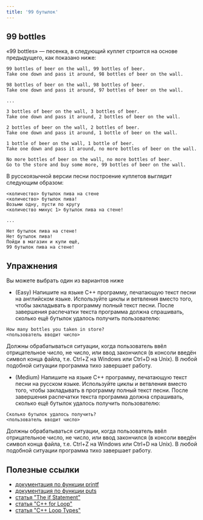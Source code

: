 ```yaml
---
title: '99 бутылок'
---
```


## 99 bottles

«99 bottles» — песенка, в следующий куплет строится на основе предыдущего, как показано ниже:

```
99 bottles of beer on the wall, 99 bottles of beer.
Take one down and pass it around, 98 bottles of beer on the wall.

98 bottles of beer on the wall, 98 bottles of beer.
Take one down and pass it around, 97 bottles of beer on the wall.

...

3 bottles of beer on the wall, 3 bottles of beer.
Take one down and pass it around, 2 bottles of beer on the wall.

2 bottles of beer on the wall, 2 bottles of beer.
Take one down and pass it around, 1 bottle of beer on the wall.

1 bottle of beer on the wall, 1 bottle of beer.
Take one down and pass it around, no more bottles of beer on the wall.

No more bottles of beer on the wall, no more bottles of beer.
Go to the store and buy some more, 99 bottles of beer on the wall.
```

В русскоязычной версии песни построение куплетов выглядит следующим образом:

```
<количество> бутылок пива на стене
<количество> бутылок пива!
Возьми одну, пусти по кругу
<количество минус 1> бутылок пива на стене!

...

Нет бутылок пива на стене!
Нет бутылок пива!
Пойди в магазин и купи ещё,
99 бутылок пива на стене!
```

## Упражнения

Вы можете выбрать один из вариантов ниже

- (Easy) Напишите на языке C++ программу, печатающую текст песни на английском языке. Используйте циклы и ветвления вместо того, чтобы закладывать в программу полный текст песни. После завершения распечатки текста программа должна спрашивать, сколько ещё бутылок удалось получить пользователю:

```
How many bottles you taken in store?
<пользователь вводит число>
```

Должны обрабатываться ситуации, когда пользователь ввёл отрицательное число, не число, или ввод закончился (в консоли введён символ конца файла, т.е. Ctrl+Z на Windows или Ctrl+D на Unix). В любой подобной ситуации программа тихо завершает работу.

- (Medium) Напишите на языке C++ программу, печатающую текст песни на русском языке. Используйте циклы и ветвления вместо того, чтобы закладывать в программу полный текст песни. После завершения распечатки текста программа должна спрашивать, сколько ещё бутылок удалось получить пользователю:

```
Сколько бутылок удалось получить?
<пользователь вводит число>
```

Должны обрабатываться ситуации, когда пользователь ввёл отрицательное число, не число, или ввод закончился (в консоли введён символ конца файла, т.е. Ctrl+Z на Windows или Ctrl+D на Unix). В любой подобной ситуации программа тихо завершает работу.

## Полезные ссылки

- [документация по функции printf](https://www.opennet.ru/man.shtml?topic=printf&category=3&russian=0)
- [документация по функции puts](https://www.opennet.ru/man.shtml?topic=puts&category=3&russian=0)
- [статья "The if Statement"](https://cal-linux.com/tutorials/conditionals.html)
- [статья "C++ for Loop"](https://www.tutorialspoint.com/cplusplus/cpp_for_loop.htm)
- [статья "C++ Loop Types"](https://www.tutorialspoint.com/cplusplus/cpp_loop_types.htm)
